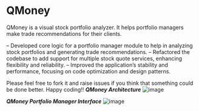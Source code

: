 # QMoney
QMoney is a visual stock portfolio analyzer. It helps portfolio managers make trade recommendations for their clients.

– Developed core logic for a portfolio manager module to help in analyzing stock portfolios and generating trade
  recommendations.
– Refactored the codebase to add support for multiple stock quote services, enhancing flexibility and reliability.
– Improved the application’s stability and performance, focusing on code optimization and design patterns.


Please feel free to fork it and raise issues if you think that something could be done better. Happy coding!!
_**QMoney Architecture**_
![image](https://github.com/user-attachments/assets/82a8850a-d525-45a7-827d-9d9269788e4a)

**_QMoney Portfolio Manager Interface_**
![image](https://github.com/user-attachments/assets/01bbc1f4-428e-4765-84d9-1daa4e946d09)





